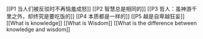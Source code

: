 
[[P1 当人们被反驳时不再恼羞成怒]]
[[P2 智慧总是相同的]]
[[P3 哲人：虽神游千里之外，却终究是要吃饭的]]
[[P4 本质都是一样的]]
[[P5 越是自卑越狂妄]]
[[What is knowledge]]
[[What is Wisdom]]
[[What is the difference between knowledge and wisdom]]
